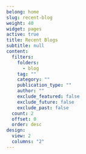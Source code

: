 ```yaml
---
belong: home
slug: recent-blog
weight: 40
widget: pages
active: true
title: Recent Blogs
subtitle: null
content:
  filters:
    folders:
      - blog
    tag: ""
    category: ""
    publication_type: ""
    author: ""
    exclude_featured: false
    exclude_future: false
    exclude_past: false
  count: 2
  offset: 0
  order: desc
design:
  view: 2
  columns: "2"
---
```

